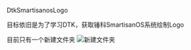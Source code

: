 DtkSmartisanosLogo

目标依旧是为了学习DTK，获取锤科SmartisanOS系统绘制Logo

目前只有一个新建文件夹
![新建文件夹](https://github.com/houyawei-NO1/DtkSmartisanosLogo/设计图.jpg)